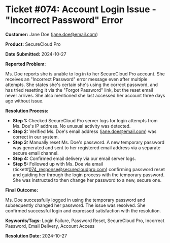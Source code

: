 # Ticket #074:  Account Login Issue -  "Incorrect Password" Error

**Customer:** Jane Doe (jane.doe@email.com)

**Product:**  SecureCloud Pro

**Date Submitted:** 2024-10-27

**Reported Problem:**

Ms. Doe reports she is unable to log in to her SecureCloud Pro account. She receives an "Incorrect Password" error message even after multiple attempts.  She states she's certain she's using the correct password, and has tried resetting it via the "Forgot Password" link, but the reset email never arrives. She also mentioned she last accessed her account three days ago without issue.


**Resolution Process:**

* **Step 1:** Checked SecureCloud Pro server logs for login attempts from Ms. Doe's IP address. No unusual activity was detected.
* **Step 2:** Verified Ms. Doe's email address (jane.doe@email.com) was correct in our system.
* **Step 3:** Manually reset Ms. Doe's password.  A new temporary password was generated and sent to her registered email address via a separate secure email channel. 
* **Step 4:** Confirmed email delivery via our email server logs.
* **Step 5:**  Followed up with Ms. Doe via email (ticket#074_response@securecloudpro.com) confirming password reset and guiding her through the login process with the temporary password. She was instructed to then change her password to a new, secure one.

**Final Outcome:**

Ms. Doe successfully logged in using the temporary password and subsequently changed her password. The issue was resolved. She confirmed successful login and expressed satisfaction with the resolution.

**Keywords/Tags:** Login Failure, Password Reset, SecureCloud Pro, Incorrect Password, Email Delivery, Account Access


**Resolution Date:** 2024-10-27

